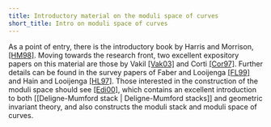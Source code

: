 ```yaml
---
title: Introductory material on the moduli space of curves
short_title: Intro on moduli space of curves
---
```


As a point of entry, there is the introductory book by Harris and Morrison, [ [HM98]](Bibliography#HM98). Moving towards the research front, two excellent expository papers on this material are those by Vakil [ [Vak03]](Bibliography#Vak03) and Corti [ [Cor97]](Bibliography#Cor97). Further details can be found in the survey papers of Faber and Looijenga [ [FL99]](Bibliography#FL99) and Hain and Looijenga [ [HL97]](Bibliography#HL97). Those interested in the construction of the moduli space should see [ [Edi00]](Bibliography#Edi00), which contains an excellent introduction to both [[Deligne-Mumford stack | Deligne-Mumford stacks]] and geometric invariant theory, and also constructs the moduli stack and moduli space of curves.
